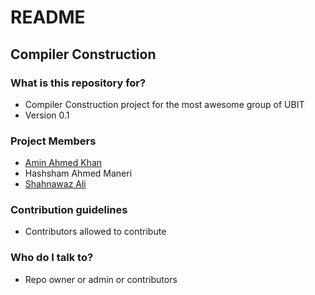# README #

## Compiler Construction ##

### What is this repository for? ###

* Compiler Construction project for the most awesome group of UBIT
* Version 0.1

### Project Members ###
* [Amin Ahmed Khan](https://bitbucket.org/aminahmedkhan)
* Hashsham Ahmed Maneri
* [Shahnawaz Ali](https://bitbucket.org/ShahnawazAli)

### Contribution guidelines ###

* Contributors allowed to contribute

### Who do I talk to? ###

* Repo owner or admin or contributors